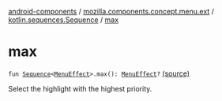 [android-components](../../index.md) / [mozilla.components.concept.menu.ext](../index.md) / [kotlin.sequences.Sequence](index.md) / [max](./max.md)

# max

`fun `[`Sequence`](https://kotlinlang.org/api/latest/jvm/stdlib/kotlin.sequences/-sequence/index.html)`<`[`MenuEffect`](../../mozilla.components.concept.menu.candidate/-menu-effect.md)`>.max(): `[`MenuEffect`](../../mozilla.components.concept.menu.candidate/-menu-effect.md)`?` [(source)](https://github.com/mozilla-mobile/android-components/blob/master/components/concept/menu/src/main/java/mozilla/components/concept/menu/ext/MenuCandidate.kt#L57)

Select the highlight with the highest priority.

